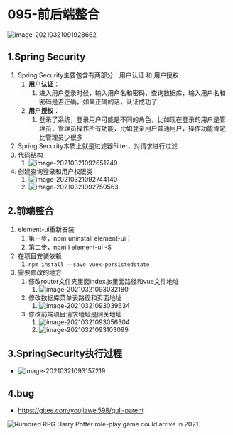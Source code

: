 # 095-前后端整合

![image-20210321091928662](https://raw.githubusercontent.com/TWDH/Leetcode-From-Zero/pictures/img/image-20210321091928662.png)

## 1.Spring Security

1. Spring Security主要包含有两部分：用户认证 和 用户授权
   1. **用户认证**：
      1. 进入用户登录时候，输入用户名和密码，查询数据库，输入用户名和密码是否正确，如果正确的话，认证成功了
   2. **用户授权**：
      1. 登录了系统，登录用户可能是不同的角色，比如现在登录的用户是管理员，管理员操作所有功能，比如登录用户普通用户，操作功能肯定比管理员少很多
2. Spring Security本质上就是过滤器Filter，对请求进行过滤
3. 代码结构
   1. ![image-20210321092651249](https://raw.githubusercontent.com/TWDH/Leetcode-From-Zero/pictures/img/image-20210321092651249.png)
4. 创建查询登录和用户权限类
   1. ![image-20210321092744140](https://raw.githubusercontent.com/TWDH/Leetcode-From-Zero/pictures/img/image-20210321092744140.png)
   2. ![image-20210321092750563](https://raw.githubusercontent.com/TWDH/Leetcode-From-Zero/pictures/img/image-20210321092750563.png)



## 2.前端整合

1. element-ui重新安装
   1. 第一步，npm uninstall element-ui；
   2. 第二步，npm i element-ui -S
2. 在项目安装依赖
   1. `npm install --save vuex-persistedstate`
3. 需要修改的地方
   1. 修改router文件夹里面index.js里面路径和vue文件地址
      1. ![image-20210321093032180](https://raw.githubusercontent.com/TWDH/Leetcode-From-Zero/pictures/img/image-20210321093032180.png)
   2. 修改数据库菜单表路径和页面地址
      1. ![image-20210321093039634](https://raw.githubusercontent.com/TWDH/Leetcode-From-Zero/pictures/img/image-20210321093039634.png)
   3. 修改前端项目请求地址是网关地址
      1. ![image-20210321093056304](https://raw.githubusercontent.com/TWDH/Leetcode-From-Zero/pictures/img/image-20210321093056304.png)
      2. ![image-20210321093103099](https://raw.githubusercontent.com/TWDH/Leetcode-From-Zero/pictures/img/image-20210321093103099.png)

## 3.SpringSecurity执行过程

* ![image-20210321093157219](https://raw.githubusercontent.com/TWDH/Leetcode-From-Zero/pictures/img/image-20210321093157219.png)





## 4.bug

* https://gitee.com/youjiawei598/guli-parent





![Rumored RPG Harry Potter role-play game could arrive in 2021.](https://specials-images.forbesimg.com/imageserve/5efa33eed4034b0007bf4b5c/960x0.jpg?fit=scale)













